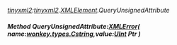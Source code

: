 _[tinyxml2](../../modules/tinyxml2/tinyxml2-module.md):[tinyxml2](../../modules/tinyxml2/tinyxml2-module.md).[XMLElement](../../modules/tinyxml2/tinyxml2-xmlelement.md).QueryUnsignedAttribute_
##### Method QueryUnsignedAttribute:[XMLError](../../modules/tinyxml2/tinyxml2-xmlerror.md)( name:[wonkey.types.Cstring](../../modules/wonkey/wonkey-types-cstring.md),value:[UInt](../../modules/wonkey/wonkey-types-uint.md) Ptr )

